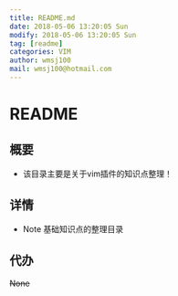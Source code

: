 ```yaml
---
title: README.md
date: 2018-05-06 13:20:05 Sun
modify: 2018-05-06 13:20:05 Sun
tag: [readme]
categories: VIM
author: wmsj100
mail: wmsj100@hotmail.com
---
```


# README

## 概要
- 该目录主要是关于vim插件的知识点整理！

## 详情
- Note 基础知识点的整理目录

## 代办
~~None~~
